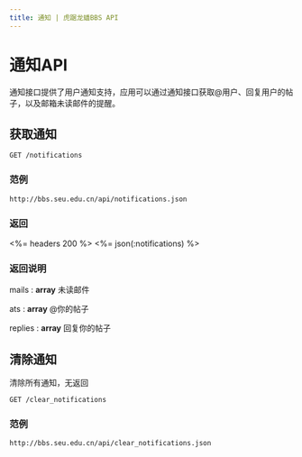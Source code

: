 ```yaml
---
title: 通知 | 虎踞龙蟠BBS API
---
```


# 通知API

通知接口提供了用户通知支持，应用可以通过通知接口获取@用户、回复用户的帖子，以及邮箱未读邮件的提醒。

## 获取通知

    GET /notifications

### 范例

    http://bbs.seu.edu.cn/api/notifications.json

### 返回

<%= headers 200 %>
<%= json(:notifications) %>

### 返回说明

mails
: **array** 未读邮件

ats
: **array** @你的帖子

replies
: **array** 回复你的帖子

## 清除通知

清除所有通知，无返回

    GET /clear_notifications

### 范例

    http://bbs.seu.edu.cn/api/clear_notifications.json

